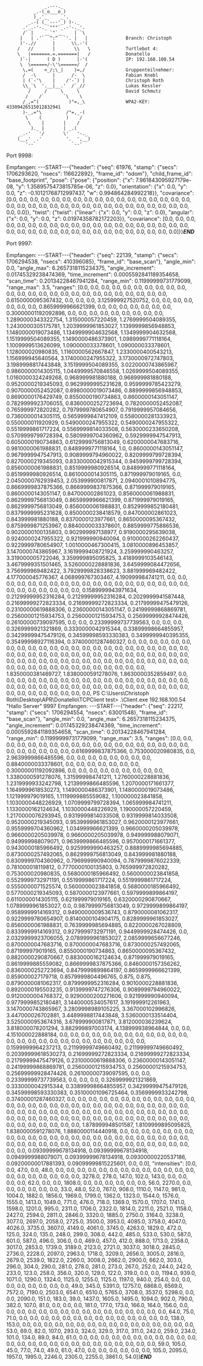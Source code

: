                   _.---._
              _.-(_o___o_)
              )_.'_     _'.
            _.-( (_`---'_) )-._
          .'_.-'-._`"""`_.-'-._'.
          /` |    __`"`__    | `\
         |   | .'`  ^:^  `'. |   |              Branch: Christoph
         )'-.//      |      \\.-'(
        /   //       |       \\   \             Turtlebot 4:
        \   |=======.=.=======|   /             Donatello
         )`-|      ( D )      |-'(              IP: 192.168.100.54
         \  \======/-\'\======/  /              
          \,=(    <_/;\_|    )=,/               Gruppenteilnehmer:
          /  -\      |      /-  \               Fabian Knebl
          | (`-'\    |    /'-`) |               Christoph Roth
          \\_`\  '.__|__.'  /`_//               Lukas Kessler
            /     /     \     \                 David Schmutz
           /    /`       `\    \
          /_,="(           )"=,_\               WPA2-KEY: 43309426515012832941
          )-_,="\         /"=,_-(
           \    (         )    /
            \    |       |    /
             )._ |       | _.(
         _.-'   '/       \'   '-._
        (__,'  .'         '.  ',__)
           '--`             `--'

Port 9998:

Empfangen: ---START---{"header": {"seq": 61976, "stamp": {"secs": 1706293620, "nsecs": 116622892}, "frame_id": "odom"}, "child_frame_id": "base_footprint", "pose": {"pose": {"position": {"x": 7.961843095927179e-08, "y": 1.3589575473815785e-06, "z": 0.0}, "orientation": {"x": 0.0, "y": 0.0, "z": -0.10121768712997437, "w": 0.994864284992218}}, "covariance": [0.0, 0.0, 0.0, 0.0, 0.0, 0.0, 0.0, 0.0, 0.0, 0.0, 0.0, 0.0, 0.0, 0.0, 0.0, 0.0, 0.0, 0.0, 0.0, 0.0, 0.0, 0.0, 0.0, 0.0, 0.0, 0.0, 0.0, 0.0, 0.0, 0.0, 0.0, 0.0, 0.0, 0.0, 0.0, 0.0]}, "twist": {"twist": {"linear": {"x": 0.0, "y": 0.0, "z": 0.0}, "angular": {"x": 0.0, "y": 0.0, "z": 0.01974358782172203}}, "covariance": [0.0, 0.0, 0.0, 0.0, 0.0, 0.0, 0.0, 0.0, 0.0, 0.0, 0.0, 0.0, 0.0, 0.0, 0.0, 0.0, 0.0, 0.0, 0.0, 0.0, 0.0, 0.0, 0.0, 0.0, 0.0, 0.0, 0.0, 0.0, 0.0, 0.0, 0.0, 0.0, 0.0, 0.0, 0.0, 0.0]}}___END___

Port 9997:

Empfangen: ---START---{"header": {"seq": 22139, "stamp": {"secs": 1706294538, "nsecs": 410396085}, "frame_id": "base_scan"}, "angle_min": 0.0, "angle_max": 6.2657318115234375, "angle_increment": 0.01745329238474369, "time_increment": 0.0005592841189354658, "scan_time": 0.20134228467941284, "range_min": 0.11999999731779099, "range_max": 3.5, "ranges": [0.0, 0.0, 0.0, 0.0, 0.0, 0.0, 0.0, 0.0, 0.0, 0.0, 0.0, 0.0, 0.0, 0.0, 0.0, 0.0, 0.0, 0.0, 0.0, 0.0, 0.0, 0.0, 0.0, 0.0, 0.0, 0.6150000095367432, 0.0, 0.0, 0.0, 3.125999927520752, 0.0, 0.0, 0.0, 0.0, 0.0, 0.0, 0.0, 0.8659999966621399, 0.0, 0.0, 0.0, 0.0, 0.0, 0.0, 0.0, 0.30000001192092896, 0.0, 0.0, 0.0, 0.0, 0.0, 0.0, 0.0, 0.0, 0.0, 1.2890000343322754, 1.315000057220459, 1.2769999504089355, 1.2430000305175781, 1.2039999961853027, 1.1399999856948853, 1.1480000019073486, 1.1349999904632568, 1.1349999904632568, 1.1519999504089355, 1.1490000486373901, 1.0989999771118164, 1.1009999513626099, 1.090000033378601, 1.090000033378601, 1.128000020980835, 1.1160000562667847, 1.2330000400543213, 1.156999945640564, 3.1740000247955322, 3.1730000972747803, 3.1989998817443848, 3.1519999504089355, 3.0220000743865967, 0.9860000014305115, 1.0449999570846558, 1.0269999504089355, 1.0160000324249268, 0.968999981880188, 0.968999981880188, 0.9520000219345093, 0.9629999995231628, 0.9599999785423279, 0.9070000052452087, 0.8980000019073486, 0.8899999856948853, 0.8690000176429749, 0.8550000190734863, 0.8600000143051147, 0.7829999923706055, 0.8360000252723694, 0.7820000052452087, 0.765999972820282, 0.7979999780654907, 0.7919999957084656, 0.7360000014305115, 0.5659999847412109, 0.5580000281333923, 0.550000011920929, 0.5490000247955322, 0.5490000247955322, 0.5519999861717224, 0.5569999814033508, 0.5630000233650208, 0.5709999799728394, 0.5809999704360962, 0.5929999947547913, 0.6050000190734863, 0.6129999756813049, 0.6200000047683716, 0.9810000061988831, 0.8489999771118164, 1.0, 0.8600000143051147, 0.9679999947547913, 0.9089999794960022, 0.8209999799728394, 0.8270000219345093, 0.8330000042915344, 0.9459999799728394, 0.8560000061988831, 0.8519999980926514, 0.8489999771118164, 0.8519999980926514, 0.8610000014305115, 0.871999979019165, 0.0, 2.0450000762939453, 2.053999900817871, 2.0940001010894775, 0.8669999837875366, 0.8669999837875366, 0.871999979019165, 0.8600000143051147, 0.847000002861023, 0.8560000061988831, 0.8629999756813049, 0.8659999966621399, 0.871999979019165, 0.8629999756813049, 0.8560000061988831, 0.8529999852180481, 0.8379999995231628, 0.8500000238418579, 0.847000002861023, 0.843999981880188, 0.8370000123977661, 0.8650000095367432, 0.8759999871253967, 0.8840000033378601, 0.8859999775886536, 0.9020000100135803, 0.902999997138977, 0.9190000295639038, 0.9240000247955322, 0.921999990940094, 0.9100000262260437, 0.9229999780654907, 1.0010000467300415, 3.0810000896453857, 3.1470000743865967, 3.1619999408721924, 3.259999990463257, 3.319000005722046, 3.359999895095825, 3.4189999103546143, 3.4679999351501465, 3.5260000228881836, 3.6459999084472656, 3.756999969482422, 3.7929999828338623, 3.881999969482422, 4.177000045776367, 4.068999767303467, 4.190999984741211, 0.0, 0.0, 0.0, 0.0, 0.0, 0.0, 0.0, 0.0, 0.0, 0.0, 0.0, 0.0, 0.0, 0.0, 0.0, 0.0, 0.0, 0.0, 0.0, 0.0, 0.0, 0.0, 0.0, 0.0, 0.0, 0.0, 0.1589999943971634, 0.21299999952316284, 0.21299999952316284, 0.2029999941587448, 0.21699999272823334, 0.21699999272823334, 0.21799999475479126, 0.23100000619888306, 0.23600000143051147, 0.24199999868869781, 0.25600001215934753, 0.25600001215934753, 0.25699999928474426, 0.26100000739097595, 0.0, 0.0, 0.23399999737739563, 0.0, 0.0, 0.0, 0.3269999921321869, 0.3330000042915344, 0.33899998664855957, 0.34299999475479126, 0.34599998593330383, 0.3499999940395355, 0.35499998927116394, 0.37400001287460327, 0.0, 0.0, 0.0, 0.0, 0.0, 0.0, 0.0, 0.0, 0.0, 0.0, 0.0, 0.0, 0.0, 0.0, 0.0, 0.0, 0.0, 0.0, 0.0, 0.0, 0.0, 0.0, 0.0, 0.0, 0.0, 0.0, 0.0, 0.0, 0.0, 0.0, 0.0, 0.0, 0.0, 0.0, 0.0, 0.0, 0.0, 0.0, 0.0, 0.0, 0.0, 0.0, 0.0, 0.0, 0.0, 0.0, 0.0, 0.0, 0.0, 0.0, 0.0, 0.0, 0.0, 0.0, 0.0, 0.0, 0.0, 0.0, 0.0, 0.0, 0.0, 0.0, 0.0, 0.0, 0.0, 0.0, 0.0, 0.0, 0.0, 0.0, 1.8350000381469727, 1.8380000591278076, 1.8630000352859497, 0.0, 0.0, 0.0, 0.0, 0.0, 0.0, 0.0, 0.0, 0.0, 0.0, 0.0, 0.0, 0.0, 0.0, 0.0, 0.0, 0.0, 0.0, 0.0, 0.0, 0.0, 0.0, 0.0, 0.0, 0.0, 0.0, 0.0, 0.0, 0.0, 0.0, 0.0, 0.0, 0.0, 0.0, 0.0, 0.0, 0.0, 0.0, 0.0, 0.0, 0.0, 0.0, 0.0,
PS C:\Users\Christoph Roth\Desktop\APR\Donatello\TCPClient test> .\Client.exe 192.168.100.54 "Hallo Server" 9997
Empfangen: ---START---{"header": {"seq": 22217, "stamp": {"secs": 1706294554, "nsecs": 63001548}, "frame_id": "base_scan"}, "angle_min": 0.0, "angle_max": 6.2657318115234375, "angle_increment": 0.01745329238474369, "time_increment": 0.0005592841189354658, "scan_time": 0.20134228467941284, "range_min": 0.11999999731779099, "range_max": 3.5, "ranges": [0.0, 0.0, 0.0, 0.0, 0.0, 0.0, 0.0, 0.0, 0.0, 0.0, 0.0, 0.0, 0.0, 0.0, 0.0, 0.0, 0.0, 0.0, 0.0, 0.0, 0.0, 0.0, 0.0, 0.0, 0.0, 0.6169999837875366, 0.753000020980835, 0.0, 2.9639999866485596, 0.0, 0.0, 0.0, 0.0, 0.0, 0.0, 0.0, 0.0, 0.8840000033378601, 0.0, 0.0, 0.0, 0.0, 0.0, 0.0, 0.0, 0.30000001192092896, 0.0, 0.0, 0.0, 0.0, 0.0, 0.0, 0.0, 0.0, 0.0, 1.3380000591278076, 1.315999984741211, 1.2760000228881836, 1.2319999933242798, 1.2139999866485596, 1.2070000171661377, 1.1649999618530273, 1.1490000486373901, 1.1480000019073486, 1.121999979019165, 1.1119999885559082, 1.100000023841858, 1.1030000448226929, 1.0709999799728394, 1.065999984741211, 1.1330000162124634, 1.1030000448226929, 1.190000057220459, 1.2170000076293945, 0.9319999814033508, 0.9319999814033508, 0.9520000219345093, 0.9539999961853027, 0.9620000123977661, 0.9559999704360962, 1.034999966621399, 0.9660000205039978, 0.9660000205039978, 0.9660000205039978, 0.949999988079071, 0.949999988079071, 0.9639999866485596, 0.9570000171661377, 0.9430000185966492, 0.9259999990463257, 0.8889999985694885, 0.8730000257492065, 0.8629999756813049, 0.843999981880188, 0.8309999704360962, 0.796999990940094, 0.7879999876022339, 0.781000018119812, 0.7770000100135803, 0.765999972820282, 0.753000020980835, 0.5680000185966492, 0.5600000023841858, 0.5529999732971191, 0.5519999861717224, 0.5519999861717224, 0.5550000071525574, 0.5600000023841858, 0.5680000185966492, 0.5770000219345093, 0.5870000123977661, 0.5979999899864197, 0.6110000014305115, 0.621999979019165, 0.6320000290870667, 1.0789999961853027, 0.0, 0.9879999756813049, 0.9729999899864197, 0.9589999914169312, 0.9490000009536743, 0.8790000081062317, 0.9229999780654907, 0.8140000104904175, 0.8289999961853027, 0.8560000061988831, 0.7639999985694885, 0.8220000267028809, 0.8339999914169312, 0.9279999732971191, 0.9449999928474426, 0.0, 2.0329999923706055, 2.0789999961853027, 2.0859999656677246, 0.8700000047683716, 0.8700000047683716, 0.8730000257492065, 0.871999979019165, 0.8550000190734863, 0.8650000095367432, 0.8820000290870667, 0.8830000162124634, 0.871999979019165, 0.8619999885559082, 0.8669999837875366, 0.8460000157356262, 0.8360000252723694, 0.8479999899864197, 0.8659999966621399, 0.859000027179718, 0.8579999804496765, 0.875, 0.875, 0.8790000081062317, 0.8799999952316284, 0.9010000228881836, 0.8920000195503235, 0.9139999747276306, 0.9089999794960022, 0.9120000004768372, 0.9290000200271606, 0.921999990940094, 0.9779999852180481, 3.1440000534057617, 3.191999912261963, 3.1470000743865967, 3.2809998989105225, 3.367000102996826, 3.447000026702881, 3.4489998817443848, 3.5360000133514404, 3.5250000953674316, 3.678999900817871, 3.812000036239624, 3.818000078201294, 3.882999897003174, 4.138999938964844, 0.0, 0.0, 4.151000022888184, 0.0, 0.0, 0.0, 0.0, 0.0, 0.0, 0.0, 0.0, 0.0, 0.0, 0.0, 0.0, 0.0, 0.0, 0.0, 0.0, 0.0, 0.0, 0.0, 0.0, 0.0, 0.0, 0.0, 0.0, 0.0, 0.1599999964237213, 0.21199999749660492, 0.21199999749660492, 0.20399999618530273, 0.21699999272823334, 0.21699999272823334, 0.21799999475479126, 0.23100000619888306, 0.23600000143051147, 0.24199999868869781, 0.25600001215934753, 0.25600001215934753, 0.25699999928474426, 0.26100000739097595, 0.0, 0.0, 0.23399999737739563, 0.0, 0.0, 0.0, 0.3269999921321869, 0.3330000042915344, 0.33899998664855957, 0.34299999475479126, 0.34599998593330383, 0.35100001096725464, 0.3569999933242798, 0.37400001287460327, 0.0, 0.0, 0.0, 0.0, 0.0, 0.0, 0.0, 0.0, 0.0, 0.0, 0.0, 0.0, 0.0, 0.0, 0.0, 0.0, 0.0, 0.0, 0.0, 0.0, 0.0, 0.0, 0.0, 0.0, 0.0, 0.0, 0.0, 0.0, 0.0, 0.0, 0.0, 0.0, 0.0, 0.0, 0.0, 0.0, 0.0, 0.0, 0.0, 0.0, 0.0, 0.0, 0.0, 0.0, 0.0, 0.0, 0.0, 0.0, 0.0, 0.0, 0.0, 0.0, 0.0, 0.0, 0.0, 0.0, 0.0, 0.0, 0.0, 0.0, 0.0, 0.0, 0.0, 0.0, 0.0, 0.0, 0.0, 0.0, 0.0, 0.0, 1.878999948501587, 1.8109999895095825, 1.8380000591278076, 1.8880000114440918, 0.0, 0.0, 0.0, 0.0, 0.0, 0.0, 0.0, 0.0, 0.0, 0.0, 0.0, 0.0, 0.0, 0.0, 0.0, 0.0, 0.0, 0.0, 0.0, 0.0, 0.0, 0.0, 0.0, 0.0, 0.0, 0.0, 0.0, 0.0, 0.0, 0.0, 0.0, 0.0, 0.0, 0.0, 0.0, 0.0, 0.0, 0.0, 0.0, 0.0, 0.0, 0.0, 0.0, 0.09399999678134918, 0.09399999678134918, 0.0949999988079071, 0.09399999678134918, 0.09300000220537186, 0.09200000017881393, 0.09099999815225601, 0.0, 0.0], "intensities": [0.0, 0.0, 47.0, 0.0, 48.0, 0.0, 0.0, 0.0, 0.0, 0.0, 0.0, 0.0, 0.0, 0.0, 0.0, 0.0, 0.0, 0.0, 0.0, 0.0, 0.0, 0.0, 0.0, 0.0, 0.0, 3278.0, 278.0, 147.0, 102.0, 143.0, 0.0, 0.0, 0.0, 0.0, 62.0, 0.0, 0.0, 1808.0, 0.0, 0.0, 0.0, 0.0, 0.0, 0.0, 56.0, 2270.0, 0.0, 0.0, 0.0, 0.0, 0.0, 0.0, 33.0, 48.0, 52.0, 767.0, 908.0, 1110.0, 1147.0, 981.0, 1004.0, 1882.0, 1856.0, 1969.0, 1799.0, 1362.0, 1323.0, 1544.0, 1576.0, 1555.0, 1413.0, 1049.0, 771.0, 476.0, 718.0, 1369.0, 1570.0, 1707.0, 1741.0, 1598.0, 1201.0, 995.0, 2311.0, 1706.0, 2322.0, 1814.0, 2211.0, 2521.0, 1158.0, 2427.0, 2594.0, 2811.0, 2846.0, 3320.0, 1885.0, 2750.0, 3164.0, 3238.0, 3077.0, 2697.0, 2058.0, 2725.0, 3500.0, 3953.0, 4085.0, 3758.0, 4047.0, 4026.0, 3735.0, 3607.0, 4149.0, 4061.0, 3745.0, 4263.0, 1829.0, 472.0, 125.0, 324.0, 135.0, 248.0, 299.0, 308.0, 442.0, 485.0, 533.0, 530.0, 587.0, 601.0, 587.0, 496.0, 306.0, 0.0, 469.0, 457.0, 412.0, 888.0, 1713.0, 2358.0, 3017.0, 2853.0, 1739.0, 3189.0, 2123.0, 2721.0, 3037.0, 3018.0, 2845.0, 2736.0, 2228.0, 2097.0, 2963.0, 1718.0, 3209.0, 2656.0, 3005.0, 2816.0, 2679.0, 2539.0, 1822.0, 2260.0, 3008.0, 2662.0, 2900.0, 662.0, 303.0, 296.0, 304.0, 290.0, 281.0, 278.0, 281.0, 273.0, 267.0, 252.0, 244.0, 242.0, 233.0, 123.0, 258.0, 356.0, 320.0, 129.0, 122.0, 319.0, 0.0, 0.0, 1194.0, 939.0, 1071.0, 1290.0, 1324.0, 1125.0, 1255.0, 1125.0, 1197.0, 940.0, 254.0, 0.0, 0.0, 0.0, 0.0, 0.0, 0.0, 0.0, 0.0, 49.0, 345.0, 5391.0, 12757.0, 6868.0, 6569.0, 7572.0, 7190.0, 2503.0, 6541.0, 6510.0, 5765.0, 3708.0, 3537.0, 5298.0, 0.0, 0.0, 2090.0, 151.0, 183.0, 39.0, 1437.0, 1605.0, 1495.0, 1094.0, 902.0, 790.0, 382.0, 107.0, 81.0, 0.0, 0.0, 0.0, 181.0, 177.0, 173.0, 166.0, 164.0, 156.0, 0.0, 0.0, 0.0, 0.0, 0.0, 0.0, 0.0, 0.0, 0.0, 0.0, 0.0, 0.0, 0.0, 0.0, 0.0, 0.0, 64.0, 75.0, 71.0, 0.0, 0.0, 0.0, 0.0, 0.0, 0.0, 0.0, 0.0, 0.0, 0.0, 0.0, 0.0, 0.0, 0.0, 138.0, 153.0, 0.0, 0.0, 0.0, 0.0, 0.0, 0.0, 0.0, 0.0, 0.0, 0.0, 0.0, 0.0, 0.0, 0.0, 0.0, 0.0, 53.0, 69.0, 82.0, 107.0, 293.0, 324.0, 329.0, 317.0, 311.0, 242.0, 259.0, 234.0, 101.0, 134.0, 89.0, 84.0, 61.0, 0.0, 0.0, 0.0, 0.0, 0.0, 0.0, 0.0, 0.0, 0.0, 0.0, 0.0, 0.0, 0.0, 0.0, 0.0, 0.0, 0.0, 0.0, 0.0, 0.0, 0.0, 0.0, 0.0, 0.0, 0.0, 59.0, 105.0, 45.0, 77.0, 74.0, 49.0, 61.0, 47.0, 0.0, 0.0, 0.0, 0.0, 0.0, 0.0, 105.0, 2095.0, 1957.0, 1995.0, 2246.0, 2305.0, 2255.0, 3861.0, 54.0]}___END___
